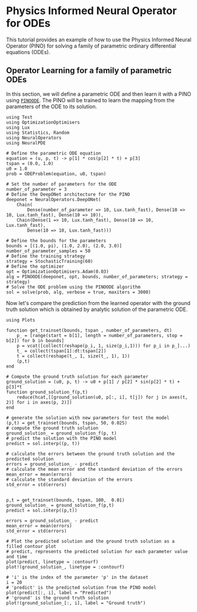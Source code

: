 # Physics Informed Neural Operator for ODEs

This tutorial provides an example of how to use the Physics Informed Neural Operator (PINO) for solving a family of parametric ordinary differential equations (ODEs).

## Operator Learning for a family of parametric ODEs

In this section, we will define a parametric ODE and then learn it with a PINO using [`PINOODE`](@ref). The PINO will be trained to learn the mapping from the parameters of the ODE to its solution.

```@example pino
using Test
using OptimizationOptimisers
using Lux
using Statistics, Random
using NeuralOperators
using NeuralPDE

# Define the parametric ODE equation
equation = (u, p, t) -> p[1] * cos(p[2] * t) + p[3]
tspan = (0.0, 1.0)
u0 = 1.0
prob = ODEProblem(equation, u0, tspan)

# Set the number of parameters for the ODE
number_of_parameter = 3
# Define the DeepONet architecture for the PINO
deeponet = NeuralOperators.DeepONet(
    Chain(
        Dense(number_of_parameter => 10, Lux.tanh_fast), Dense(10 => 10, Lux.tanh_fast), Dense(10 => 10)),
    Chain(Dense(1 => 10, Lux.tanh_fast), Dense(10 => 10, Lux.tanh_fast),
        Dense(10 => 10, Lux.tanh_fast)))

# Define the bounds for the parameters
bounds = [(1.0, pi), (1.0, 2.0), (2.0, 3.0)]
number_of_parameter_samples = 50
# Define the training strategy
strategy = StochasticTraining(60)
# Define the optimizer
opt = OptimizationOptimisers.Adam(0.03)
alg = PINOODE(deeponet, opt, bounds, number_of_parameters; strategy = strategy)
# Solve the ODE problem using the PINOODE algorithm
sol = solve(prob, alg, verbose = true, maxiters = 3000)
```

Now let's compare the prediction from the learned operator with the ground truth solution which is obtained by analytic solution of the parametric ODE.

```@example pino
using Plots

function get_trainset(bounds, tspan , number_of_parameters, dt)
    p_ = [range(start = b[1], length = number_of_parameters, stop = b[2]) for b in bounds]
    p = vcat([collect(reshape(p_i, 1, size(p_i,1))) for p_i in p_]...)
    t_ = collect(tspan[1]:dt:tspan[2])
    t = collect(reshape(t_, 1, size(t_, 1), 1))
    (p,t)
end

# Compute the ground truth solution for each parameter
ground_solution = (u0, p, t) -> u0 + p[1] / p[2] * sin(p[2] * t) + p[3]*t
function ground_solution_f(p,t)
    reduce(hcat,[[ground_solution(u0, p[:, i], t[j]) for j in axes(t, 2)] for i in axes(p, 2)])
end

# generate the solution with new parameters for test the model
(p,t) = get_trainset(bounds, tspan, 50, 0.025)
# compute the ground truth solution
ground_solution_ = ground_solution_f(p, t)
# predict the solution with the PINO model
predict = sol.interp((p, t))

# calculate the errors between the ground truth solution and the predicted solution
errors = ground_solution_ - predict
# calculate the mean error and the standard deviation of the errors
mean_error = mean(errors)
# calculate the standard deviation of the errors
std_error = std(errors)


p,t = get_trainset(bounds, tspan, 100,  0.01) 
ground_solution_ = ground_solution_f(p,t)
predict = sol.interp((p,t))

errors = ground_solution_ - predict
mean_error = mean(errors)
std_error = std(errors)

# Plot the predicted solution and the ground truth solution as a filled contour plot
# predict, represents the predicted solution for each parameter value and time
plot(predict, linetype = :contourf)
plot!(ground_solution_, linetype = :contourf)
```

```@example pino
# 'i' is the index of the parameter 'p' in the dataset 
i = 20
# 'predict' is the predicted solution from the PINO model
plot(predict[:, i], label = "Predicted")
# 'ground' is the ground truth solution
plot!(ground_solution_[:, i], label = "Ground truth")
```
